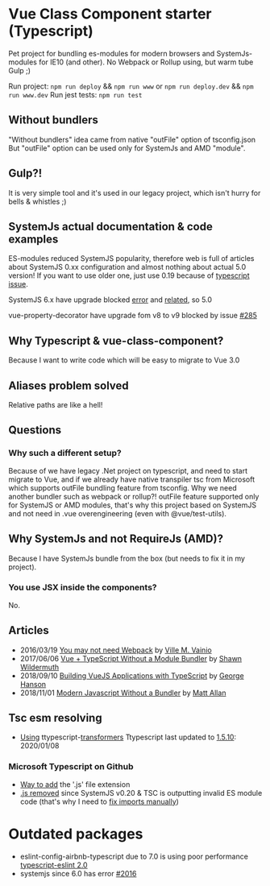 # Vue Class Component starter (Typescript)
Pet project for bundling es-modules for modern browsers and SystemJs-modules for IE10 (and other).
No Webpack or Rollup using, but warm tube Gulp ;)

Run project: `npm run deploy` && `npm run www` or `npm run deploy.dev` && `npm run www.dev`
Run jest tests: `npm run test`

## Without bundlers
"Without bundlers" idea came from native "outFile" option of tsconfig.json
But "outFile" option can be used only for SystemJs and  AMD "module".

## Gulp?!
It is very simple tool and it's used in our legacy project, which isn't hurry for bells & whistles ;)

## SystemJs actual documentation & code examples
ES-modules reduced SystemJS popularity, therefore web is full of articles about SystemJS 0.xx configuration
and almost nothing about actual 5.0 version! If you want to use older one, just use 0.19 because of [typescript issue](https://github.com/systemjs/systemjs/issues/1587#issuecomment-287013920).

SystemJS 6.x have upgrade blocked [error](https://github.com/systemjs/systemjs/issues/2016) and [related](https://github.com/systemjs/systemjs/issues/2185#issuecomment-626889523), so 5.0

vue-property-decorator have upgrade fom v8 to v9 blocked by issue [#285](https://github.com/kaorun343/vue-property-decorator/issues/285#issuecomment-832659866)

## Why Typescript & vue-class-component?
Because I want to write code which will be easy to migrate to Vue 3.0

## Aliases problem solved
Relative paths are like a hell!

## Questions

### Why such a different setup?
Because of we have legacy .Net project on typescript, and need to start migrate to Vue, and if we already have native transpiler tsc from Microsoft which supports outFile bundling feature from tsconfig. Why we need another bundler such as webpack or rollup?! outFile feature supported only for SystemJS or AMD modules, that's why this project based on SystemJS and not need in .vue overengineering (even with @vue/test-utils).

## Why SystemJs and not RequireJs (AMD)?
Because I have SystemJs bundle from the box (but needs to fix it in my project).

### You use JSX inside the components?
No.

## Articles
- 2016/03/19 [You may not need Webpack](https://medium.com/@vivainio/with-latest-typescript-you-may-not-need-webpack-417d2ef0e773) by [Ville M. Vainio](https://medium.com/@vivainio)
- 2017/06/06 [Vue + TypeScript Without a Module Bundler](https://wildermuth.com/2017/06/06/Vue-TypeScript-Without-a-Module-Bundler) by [Shawn Wildermuth](https://wildermuth.com/about)
- 2018/09/10 [Building VueJS Applications with TypeScript](https://dev.to/georgehanson/building-vuejs-applications-with-typescript-1j2n) by [George Hanson](https://dev.to/georgehanson)
- 2018/11/01 [Modern Javascript Without a Bundler](https://mattallan.me/posts/modern-javascript-without-a-bundler/) by [Matt Allan](https://mattallan.me/about/)

## Tsc esm resolving
- [Using](https://github.com/viT-1/systemjs-ts-es6-vue/blob/74b80269849b82f77285ab7fdaf7c4f937e7d7e6/src/tsconfig.dev.json#L7) ttypescript-[transformers](https://github.com/cevek/ttypescript#transformers)
Ttypescript last updated to [1.5.10](https://www.npmjs.com/package/ttypescript/v/1.5.10): 2020/01/08

### Microsoft Typescript on Github
- [Way to add](https://github.com/microsoft/TypeScript/issues/16577#issuecomment-578729954) the '.js' file extension
- [.js removed](https://github.com/microsoft/TypeScript/issues/13422#issuecomment-275845062) since SystemJS v0.20 & TSC is outputting invalid ES module code (that's why I need to [fix imports manually](https://github.com/viT-1/systemjs-ts-es6-vue/blob/5a6904ae20a99b684e2540a5a99872c5cd43608a/gulpfile.esm.js#L122))

# Outdated packages
- eslint-config-airbnb-typescript due to 7.0 is using poor performance [typescript-eslint 2.0](https://github.com/typescript-eslint/typescript-eslint/releases/tag/v2.0.0)
- systemjs since 6.0 has error [#2016](https://github.com/systemjs/systemjs/issues/2016)
